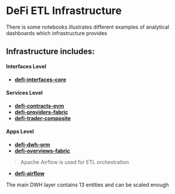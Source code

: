 # DeFi ETL Infrastructure
There is some notebooks illustrates different examples of analytical dashboards which infrastructure provides

## Infrastructure includes:

#### Interfaces Level
- **[defi-interfaces-core](https://github.com/e183b796621afbf902067460/defi-interfaces-core)**
#### Services Level
- **[defi-contracts-evm](https://github.com/e183b796621afbf902067460/defi-contracts-evm)**
- **[defi-providers-fabric](https://github.com/e183b796621afbf902067460/defi-providers-fabric)**
- **[defi-trader-composite](https://github.com/e183b796621afbf902067460/head-trader-composite)**
#### Apps Level
- **[defi-dwh-orm](https://github.com/e183b796621afbf902067460/defi-dwh-orm)**
- **[defi-overviews-fabric](https://github.com/e183b796621afbf902067460/defi-overviews-fabric)**

> Apache Airflow is used for ETL orchestration
- **[defi-airflow](https://github.com/e183b796621afbf902067460/defi-airflow)**

The main DWH layer contains 13 entities and can be scaled enough
